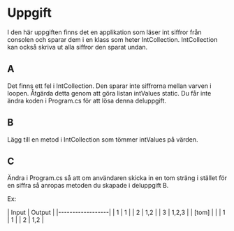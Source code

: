 ﻿# Uppgift
I den här uppgiften finns det en applikation som läser int siffror
från consolen och sparar dem i en klass som heter IntCollection.
IntCollection kan också skriva ut alla siffror den sparat undan.

## A
Det finns ett fel i IntCollection. Den sparar inte siffrorna mellan
varven i loopen. Åtgärda detta genom att göra listan intValues static.
Du får inte ändra koden i Program.cs för att lösa denna deluppgift.

## B
Lägg till en metod i IntCollection som tömmer intValues på värden.

## C
Ändra i Program.cs så att om användaren skicka in en tom sträng
i stället för en siffra så anropas metoden du skapade i deluppgift B.

Ex:

| Input   | Output |
|------------------|
| 1       | 1      |
| 2       | 1,2    |
| 3       | 1,2,3  |
| [tom]   |        |
| 1       | 1      |
| 2       | 1,2    |
